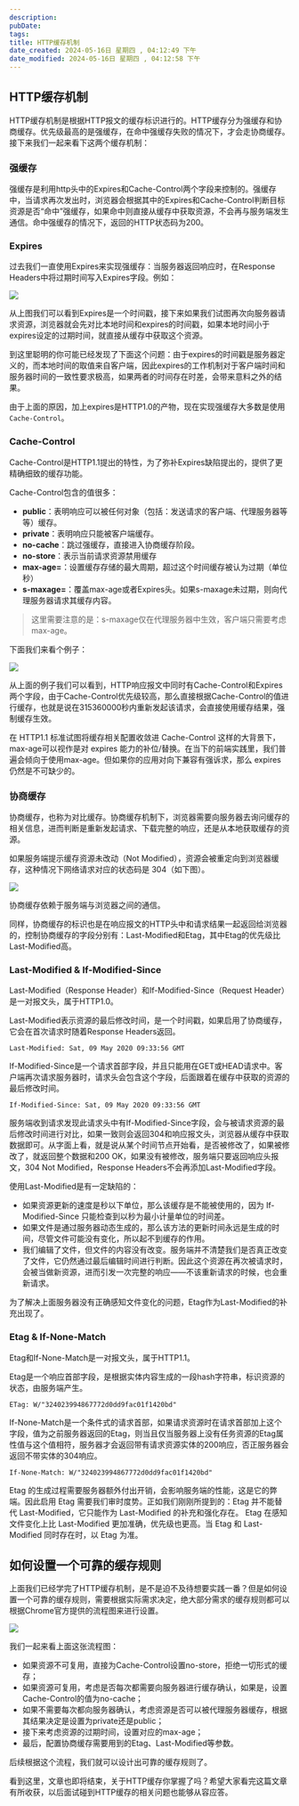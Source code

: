 ```yaml
---
description: 
pubDate:
tags: 
title: HTTP缓存机制
date_created: 2024-05-16日 星期四 , 04:12:49 下午
date_modified: 2024-05-16日 星期四 , 04:12:58 下午
---
```

## **HTTP缓存机制**

HTTP缓存机制是根据HTTP报文的缓存标识进行的。HTTP缓存分为强缓存和协商缓存。优先级最高的是强缓存，在命中强缓存失败的情况下，才会走协商缓存。接下来我们一起来看下这两个缓存机制：

### **强缓存**

强缓存是利用http头中的Expires和Cache-Control两个字段来控制的。强缓存中，当请求再次发出时，浏览器会根据其中的Expires和Cache-Control判断目标资源是否“命中”强缓存，如果命中则直接从缓存中获取资源，不会再与服务端发生通信。命中强缓存的情况下，返回的HTTP状态码为200。

### **Expires**

过去我们一直使用Expires来实现强缓存：当服务器返回响应时，在Response Headers中将过期时间写入Expires字段。例如：

![](https://pic3.zhimg.com/v2-7ce099a9315b3a3ac2abd7b88e057e46_r.jpg)

从上图我们可以看到Expires是一个时间戳，接下来如果我们试图再次向服务器请求资源，浏览器就会先对比本地时间和expires的时间戳，如果本地时间小于expires设定的过期时间，就直接从缓存中获取这个资源。

到这里聪明的你可能已经发现了下面这个问题：由于expires的时间戳是服务器定义的，而本地时间的取值来自客户端，因此expires的工作机制对于客户端时间和服务器时间的一致性要求极高，如果两者的时间存在时差，会带来意料之外的结果。

由于上面的原因，加上expires是HTTP1.0的产物，现在实现强缓存大多数是使用`Cache-Control`。

### **Cache-Control**

Cache-Control是HTTP1.1提出的特性，为了弥补Expires缺陷提出的，提供了更精确细致的缓存功能。

Cache-Control包含的值很多：

- **public**：表明响应可以被任何对象（包括：发送请求的客户端、代理服务器等等）缓存。
- **private**：表明响应只能被客户端缓存。
- **no-cache**：跳过强缓存，直接进入协商缓存阶段。
- **no-store**：表示当前请求资源禁用缓存
- **max-age=**：设置缓存存储的最大周期，超过这个时间缓存被认为过期（单位秒）
- **s-maxage=**：覆盖max-age或者Expires头。如果s-maxage未过期，则向代理服务器请求其缓存内容。

> 这里需要注意的是：s-maxage仅在代理服务器中生效，客户端只需要考虑max-age。  

下面我们来看个例子：

![](https://pic4.zhimg.com/v2-5bd4ebff7cf3c25448c5c2de66d3821b_r.jpg)

从上面的例子我们可以看到，HTTP响应报文中同时有Cache-Control和Expires两个字段，由于Cache-Control优先级较高，那么直接根据Cache-Control的值进行缓存，也就是说在315360000秒内重新发起该请求，会直接使用缓存结果，强制缓存生效。

在 HTTP1.1 标准试图将缓存相关配置收敛进 Cache-Control 这样的大背景下， max-age可以视作是对 expires 能力的补位/替换。在当下的前端实践里，我们普遍会倾向于使用max-age。但如果你的应用对向下兼容有强诉求，那么 expires 仍然是不可缺少的。

### **协商缓存**

协商缓存，也称为对比缓存。协商缓存机制下，浏览器需要向服务器去询问缓存的相关信息，进而判断是重新发起请求、下载完整的响应，还是从本地获取缓存的资源。

如果服务端提示缓存资源未改动（Not Modified），资源会被重定向到浏览器缓存，这种情况下网络请求对应的状态码是 304（如下图）。

![](https://pic1.zhimg.com/v2-36d4c9370f9b83c136f8997ce8a85094_r.jpg)

协商缓存依赖于服务端与浏览器之间的通信。

同样，协商缓存的标识也是在响应报文的HTTP头中和请求结果一起返回给浏览器的，控制协商缓存的字段分别有：Last-Modified和Etag，其中Etag的优先级比Last-Modified高。

### **Last-Modified & If-Modified-Since**

Last-Modified（Response Header）和If-Modified-Since（Request Header）是一对报文头，属于HTTP1.0。

Last-Modified表示资源的最后修改时间，是一个时间戳，如果启用了协商缓存，它会在首次请求时随着Response Headers返回。

```text
Last-Modified: Sat, 09 May 2020 09:33:56 GMT
```

If-Modified-Since是一个请求首部字段，并且只能用在GET或HEAD请求中。客户端再次请求服务器时，请求头会包含这个字段，后面跟着在缓存中获取的资源的最后修改时间。

```text
If-Modified-Since: Sat, 09 May 2020 09:33:56 GMT
```

服务端收到请求发现此请求头中有If-Modified-Since字段，会与被请求资源的最后修改时间进行对比，如果一致则会返回304和响应报文头，浏览器从缓存中获取数据即可。从字面上看，就是说从某个时间节点开始看，是否被修改了，如果被修改了，就返回整个数据和200 OK，如果没有被修改，服务端只要返回响应头报文，304 Not Modified，Response Headers不会再添加Last-Modified字段。

使用Last-Modified是有一定缺陷的：

- 如果资源更新的速度是秒以下单位，那么该缓存是不能被使用的，因为 If-Modified-Since 只能检查到以秒为最小计量单位的时间差。
- 如果文件是通过服务器动态生成的，那么该方法的更新时间永远是生成的时间，尽管文件可能没有变化，所以起不到缓存的作用。
- 我们编辑了文件，但文件的内容没有改变。服务端并不清楚我们是否真正改变了文件，它仍然通过最后编辑时间进行判断。因此这个资源在再次被请求时，会被当做新资源，进而引发一次完整的响应——不该重新请求的时候，也会重新请求。

为了解决上面服务器没有正确感知文件变化的问题，Etag作为Last-Modified的补充出现了。

### **Etag & If-None-Match**

Etag和If-None-Match是一对报文头，属于HTTP1.1。

Etag是一个响应首部字段，是根据实体内容生成的一段hash字符串，标识资源的状态，由服务端产生。

```text
ETag: W/"324023994867772d0dd9fac01f1420bd"
```

If-None-Match是一个条件式的请求首部，如果请求资源时在请求首部加上这个字段，值为之前服务器返回的Etag，则当且仅当服务器上没有任务资源的Etag属性值与这个值相符，服务器才会返回带有请求资源实体的200响应，否正服务器会返回不带实体的304响应。

```text
If-None-Match: W/"324023994867772d0dd9fac01f1420bd"
```

Etag 的生成过程需要服务器额外付出开销，会影响服务端的性能，这是它的弊端。因此启用 Etag 需要我们审时度势。正如我们刚刚所提到的：Etag 并不能替代 Last-Modified，它只能作为 Last-Modified 的补充和强化存在。 Etag 在感知文件变化上比 Last-Modified 更加准确，优先级也更高。当 Etag 和 Last-Modified 同时存在时，以 Etag 为准。

## **如何设置一个可靠的缓存规则**

上面我们已经学完了HTTP缓存机制，是不是迫不及待想要实践一番？但是如何设置一个可靠的缓存规则，需要根据实际需求决定，绝大部分需求的缓存规则都可以根据Chrome官方提供的流程图来进行设置。

![](https://pic3.zhimg.com/v2-cd30ac01c076cbdd9468b5d24d19f1c6_r.jpg)

我们一起来看上面这张流程图：

- 如果资源不可复用，直接为Cache-Control设置no-store，拒绝一切形式的缓存；
- 如果资源可复用，考虑是否每次都需要向服务器进行缓存确认，如果是，设置Cache-Control的值为no-cache；
- 如果不需要每次都向服务器确认，考虑资源是否可以被代理服务器缓存，根据其结果决定是设置为private还是public；
- 接下来考虑资源的过期时间，设置对应的max-age；
- 最后，配置协商缓存需要用到的Etag、Last-Modified等参数。

后续根据这个流程，我们就可以设计出可靠的缓存规则了。

看到这里，文章也即将结束，关于HTTP缓存你掌握了吗？希望大家看完这篇文章有所收获，以后面试碰到HTTP缓存的相关问题也能够从容应答。